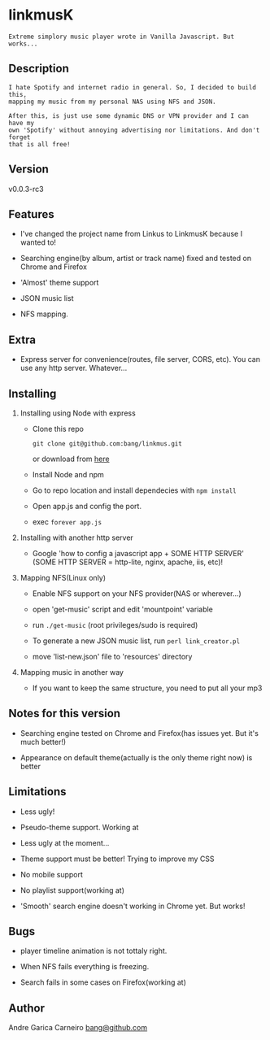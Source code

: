 # linkmusK
	Extreme simplory music player wrote in Vanilla Javascript. But works... 

## Description

	I hate Spotify and internet radio in general. So, I decided to build this, 
	mapping my music from my personal NAS using NFS and JSON.

	After this, is just use some dynamic DNS or VPN provider and I can have my 
	own 'Spotify' without annoying advertising nor limitations. And don't forget 
	that is all free!
	
## Version

v0.0.3-rc3

## Features

* I've changed the project name from Linkus to LinkmusK because I wanted to!

* Searching engine(by album, artist or track name) fixed and tested on Chrome and Firefox

* 'Almost' theme support

* JSON music list

* NFS mapping. 

## Extra

* Express server for convenience(routes, file server, CORS, etc). You can use any http server. Whatever...


## Installing


1. Installing using Node with express

	* Clone this repo
		
		`git clone git@github.com:bang/linkmus.git`

		or download from [here](https://github.com/bang/linkmus/archive/master.zip)

	* Install Node and npm

	* Go to repo location and install dependecies with `npm install`

	* Open app.js and config the port. 

	* exec `forever app.js`


2. Installing with another http server

	* Google 'how to config a javascript app + SOME HTTP SERVER' (SOME HTTP SERVER = http-lite, nginx, apache, iis, etc)! 


3. Mapping NFS(Linux only)

	* Enable NFS support on your NFS provider(NAS or wherever...)

	* open 'get-music' script and edit 'mountpoint' variable

	* run `./get-music` (root privileges/sudo is required)

	* To generate a new JSON music list, run `perl link_creator.pl`

	* move 'list-new.json' file to 'resources' directory

4. Mapping music in another way
	
	* If you want to keep the same structure, you need to put all your mp3
	 
## Notes for this version

* Searching engine tested on Chrome and Firefox(has issues yet. But it's much better!)

* Appearance on default theme(actually is the only theme right now) is better


## Limitations

* Less ugly!

* Pseudo-theme support. Working at

* Less ugly at the moment... 

* Theme support must be better! Trying to improve my CSS

* No mobile support

* No playlist support(working at)

* 'Smooth' search engine doesn't working in Chrome yet. But works!

## Bugs

* player timeline animation is not tottaly right.

* When NFS fails everything is freezing. 

* Search fails in some cases on Firefox(working at)


## Author

Andre Garica Carneiro bang@github.com




